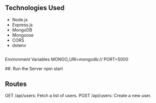 ## Technologies Used

- Node.js
- Express.js
- MongoDB
- Mongoose
- CORS
- dotenv

 ##
  Environment Variables
MONGO_URI=mongodb://<your-mongo-uri>
PORT=5000

##. Run the Server
npm start

## Routes
GET /api/users: Fetch a list of users.
POST /api/users: Create a new user.
